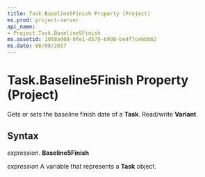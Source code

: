 ```yaml
---
title: Task.Baseline5Finish Property (Project)
ms.prod: project-server
api_name:
- Project.Task.Baseline5Finish
ms.assetid: 1068ad0d-9fe1-d579-6998-be4f7ce6bb62
ms.date: 06/08/2017
---
```



# Task.Baseline5Finish Property (Project)

Gets or sets the baseline finish date of a **Task**. Read/write **Variant**.


## Syntax

 _expression_. **Baseline5Finish**

 _expression_ A variable that represents a **Task** object.


